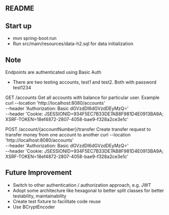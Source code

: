 ## README

## Start up

- mvn spring-boot:run
- Run src/main/resources/data-h2.sql for data initialization

## Note

Endpoints are authenticated using Basic Auth

- There are two testing accounts, test1 and test2. Both with password test1234

GET /accounts
Get all accounts with balance for particular user.
Example
curl --location 'http://localhost:8080/accounts' \
--header 'Authorization: Basic dGVzdDI6dGVzdDEyMzQ=' \
--header 'Cookie: JSESSIONID=934F5EC7B33DE7AB8F981D4E0913BA9A;
XSRF-TOKEN=18ef4872-2807-4058-bae9-f328a2ce3e1c'

POST /account/{accountNumber}/transfer
Create transfer request to transfer money from one account to another
curl --location 'http://localhost:8080/accounts' \
--header 'Authorization: Basic dGVzdDI6dGVzdDEyMzQ=' \
--header 'Cookie: JSESSIONID=934F5EC7B33DE7AB8F981D4E0913BA9A;
XSRF-TOKEN=18ef4872-2807-4058-bae9-f328a2ce3e1c'

## Future Improvement

- Switch to other authentication / authorization approach, e.g. JWT
- Adopt some architecture like hexagonal to better split classes for better testability,
  maintainability
- Create test fixture to facilitate code reuse
- Use BCryptEncoder
